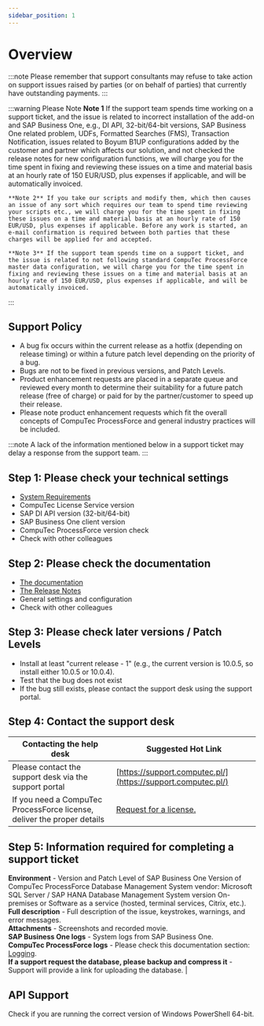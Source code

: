 ```yaml
---
sidebar_position: 1
---
```


# Overview

:::note
    Please remember that support consultants may refuse to take action on support issues raised by parties (or on behalf of parties) that currently have outstanding payments.
:::

:::warning Please Note
    **Note 1** If the support team spends time working on a support ticket, and the issue is related to incorrect installation of the add-on and SAP Business One, e.g., DI API, 32-bit/64-bit versions, SAP Business One related problem, UDFs, Formatted Searches (FMS), Transaction Notification, issues related to Boyum B1UP configurations added by the customer and partner which affects our solution, and not checked the release notes for new configuration functions, we will charge you for the time spent in fixing and reviewing these issues on a time and material basis at an hourly rate of 150 EUR/USD, plus expenses if applicable, and will be automatically invoiced.

    **Note 2** If you take our scripts and modify them, which then causes an issue of any sort which requires our team to spend time reviewing your scripts etc., we will charge you for the time spent in fixing these issues on a time and material basis at an hourly rate of 150 EUR/USD, plus expenses if applicable. Before any work is started, an e-mail confirmation is required between both parties that these charges will be applied for and accepted.

    **Note 3** If the support team spends time on a support ticket, and the issue is related to not following standard CompuTec ProcessForce master data configuration, we will charge you for the time spent in fixing and reviewing these issues on a time and material basis at an hourly rate of 150 EUR/USD, plus expenses if applicable, and will be automatically invoiced.
:::

## Support Policy

- A bug fix occurs within the current release as a hotfix (depending on release timing) or within a future patch level depending on the priority of a bug.
- Bugs are not to be fixed in previous versions, and Patch Levels.
- Product enhancement requests are placed in a separate queue and reviewed every month to determine their suitability for a future patch release (free of charge) or paid for by the partner/customer to speed up their release.
- Please note product enhancement requests which fit the overall concepts of CompuTec ProcessForce and general industry practices will be included.

:::note
    A lack of the information mentioned below in a support ticket may delay a response from the support team.
:::

## Step 1: Please check your technical settings

- [System Requirements](../administrator-guide/system-requirements.md)
- CompuTec License Service version  
- SAP DI API version (32-bit/64-bit)
- SAP Business One client version
- CompuTec ProcessForce version check
- Check with other colleagues

## Step 2: Please check the documentation

- [The documentation](../user-guide/overview.md)
- [The Release Notes](../releases/10.0-release-notes.md)
- General settings and configuration
- Check with other colleagues

## Step 3: Please check later versions / Patch Levels

- Install at least "current release - 1" (e.g., the current version is 10.0.5, so install either 10.0.5 or 10.0.4).
- Test that the bug does not exist
- If the bug still exists, please contact the support desk using the support portal.

## Step 4: Contact the support desk

| Contacting the help desk | Suggested Hot Link |
| --- | --- |
| Please contact the support desk via the support portal | [https://support.computec.pl/](https://support.computec.pl/) |
| If you need a CompuTec ProcessForce license, deliver the proper details | [Request for a license.](../administrator-guide/licensing/request-for-a-license.md) |

## Step 5: Information required for completing a support ticket

**Environment** - Version and Patch Level of SAP Business One Version of CompuTec ProcessForce Database Management System vendor: Microsoft SQL Server / SAP HANA Database Management System version On-premises or Software as a service (hosted, terminal services, Citrix, etc.).  
**Full description** - Full description of the issue, keystrokes, warnings, and error messages.  
**Attachments** - Screenshots and recorded movie.  
**SAP Business One logs** - System logs from SAP Business One.  
**CompuTec ProcessForce logs** - Please check this documentation section: [Logging](./logging.md).  
**If a support request the database, please backup and compress it** - Support will provide a link for uploading the database.                                                                               |

## API Support

Check if you are running the correct version of Windows PowerShell 64-bit.
